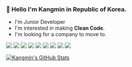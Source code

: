 ### 👋 Hello I'm Kangmin in Republic of Korea.

- I'm Junior Developer
- I'm interested in making **Clean Code**.
- I'm looking for a company to move to.

<img src="https://img.shields.io/badge/-SpringBoot-FFFFFF?style=flat&logo=Spring">
<img src="https://img.shields.io/badge/-Java-FFFFFF?style=flat&logo=Java&logoColor=red">
<img src="https://img.shields.io/badge/-Kotlin-FFFFFF?style=flat&logo=Kotlin">
<img src="https://img.shields.io/badge/-Android-FFFFFF?style=flat&logo=Android">
<img src="https://img.shields.io/badge/-Python-1793D1?style=flat&logo=Python&logoColor=white">
<img src="https://img.shields.io/badge/-Flutter-0088cc?style=flat&logo=Flutter">
<img src="https://img.shields.io/badge/-Dart-00AAA0?style=flat&logo=Dart">
<img src="https://img.shields.io/badge/-Node.js-339933?style=flat&logo=Node.js&logoColor=white">
<img src="https://img.shields.io/badge/-JavaScript-FCC624?style=flat&logo=Javascript&logoColor=white">

[![Kangmin's GitHub Stats](https://github-readme-stats.vercel.app/api?username=boring-km)](https://github.com/anuraghazra/github-readme-stats)